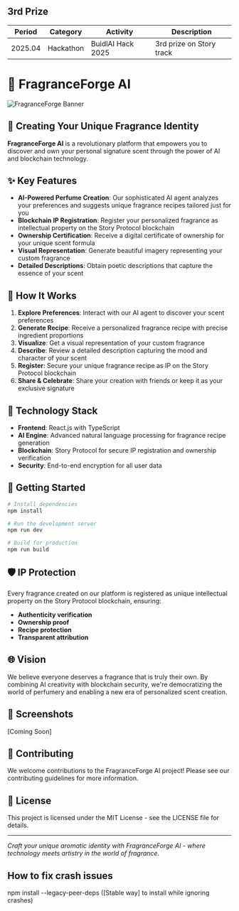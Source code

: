 ## 3rd Prize
| Period            | Category   | Activity                                       | Description                                                   |
|-------------------|------------|------------------------------------------------|----------------------------------------------------------------|
| 2025.04           | Hackathon  | BuidlAI Hack 2025             | 3rd prize on Story track |


# 🌟 FragranceForge AI

![FragranceForge Banner](https://github.com/user-attachments/assets/2c812955-e7f4-496f-9e81-bc1b2b516320)

## 🔮 Creating Your Unique Fragrance Identity

**FragranceForge AI** is a revolutionary platform that empowers you to discover and own your personal signature scent through the power of AI and blockchain technology.

## ✨ Key Features

- **AI-Powered Perfume Creation**: Our sophisticated AI agent analyzes your preferences and suggests unique fragrance recipes tailored just for you
- **Blockchain IP Registration**: Register your personalized fragrance as intellectual property on the Story Protocol blockchain
- **Ownership Certification**: Receive a digital certificate of ownership for your unique scent formula
- **Visual Representation**: Generate beautiful imagery representing your custom fragrance
- **Detailed Descriptions**: Obtain poetic descriptions that capture the essence of your scent

## 🧪 How It Works

1. **Explore Preferences**: Interact with our AI agent to discover your scent preferences
2. **Generate Recipe**: Receive a personalized fragrance recipe with precise ingredient proportions
3. **Visualize**: Get a visual representation of your custom fragrance
4. **Describe**: Review a detailed description capturing the mood and character of your scent
5. **Register**: Secure your unique fragrance recipe as IP on the Story Protocol blockchain
6. **Share & Celebrate**: Share your creation with friends or keep it as your exclusive signature

## 🔗 Technology Stack

- **Frontend**: React.js with TypeScript
- **AI Engine**: Advanced natural language processing for fragrance recipe generation
- **Blockchain**: Story Protocol for secure IP registration and ownership verification
- **Security**: End-to-end encryption for all user data

## 🚀 Getting Started

```bash
# Install dependencies
npm install

# Run the development server
npm run dev

# Build for production
npm run build
```

## 🛡️ IP Protection

Every fragrance created on our platform is registered as unique intellectual property on the Story Protocol blockchain, ensuring:

- **Authenticity verification**
- **Ownership proof**
- **Recipe protection**
- **Transparent attribution**

## 🌐 Vision

We believe everyone deserves a fragrance that is truly their own. By combining AI creativity with blockchain security, we're democratizing the world of perfumery and enabling a new era of personalized scent creation.

## 📸 Screenshots

[Coming Soon]

## 🤝 Contributing

We welcome contributions to the FragranceForge AI project! Please see our contributing guidelines for more information.

## 📄 License

This project is licensed under the MIT License - see the LICENSE file for details.

---

*Craft your unique aromatic identity with FragranceForge AI - where technology meets artistry in the world of fragrance.*

## How to fix crash issues

npm install --legacy-peer-deps
([Stable way] to install while ignoring crashes)